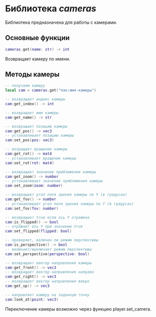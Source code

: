 # Библиотека *cameras*

Библиотека предназначена для работы с камерами.

## Основные функции

```lua
cameras.get(name: str) -> int
```

Возвращает камеру по имени.

## Методы камеры

```lua
-- получаем камеру
local cam = cameras.get("пак:имя-камеры")

-- возвращает индекс камеры
cam:get_index() -> int

-- возвращает имя камеры
cam:get_name() -> str

-- возвращает позицию камеры
cam:get_pos() -> vec3
-- устанавливает позицию камеры
cam:set_pos(pos: vec3)

-- возращает вращение камеры
cam:get_rot() -> mat4
-- устанавливает вращение камеры
cam:set_rot(rot: mat4)

-- возвращает значение приближения камеры
cam:get_zoom() -> number
-- устанавливает значение приближения камеры
cam:set_zoom(zoom: number)

-- возвращает угол поля зрения камеры по Y (в градусах)
cam:get_fov() -> number
-- устанавливает угол поля зрения камеры по Y (в градусах)
cam:set_fov(fov: number)

-- возвращает true если ось Y отражена
cam:is_flipped() -> bool
-- отражает ось Y при значении true
cam:set_flipped(flipped: bool)

-- проверяет, включен ли режим перспективы
cam:is_perspective() -> bool
-- включает/выключает режим перспективы
cam:set_perspective(perspective: bool)

-- возвращает вектор направления камеры
cam:get_front() -> vec3
-- возвращает вектор направления направо
cam:get_right() -> vec3
-- возвращает вектор направления вверх
cam:get_up() -> vec3

-- направляет камеру на заданную точку
cam:look_at(point: vec3)
```

Переключение камеры возможно через функцию player.set_camera.
